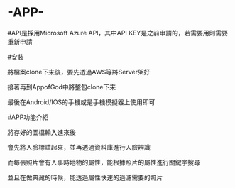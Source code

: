 # -APP-
#API是採用Microsoft Azure API，其中API KEY是之前申請的，若需要用則需要重新申請


#安裝

將檔案clone下來後，要先透過AWS等將Server架好

接著再到AppofGod中將整包clone下來

最後在Android/IOS的手機或是手機模擬器上使用即可


#APP功能介紹

將存好的圖檔輸入進來後

會先將人臉標註起來，並再透過資料庫進行人臉辨識

而每張照片會有人事時地物的屬性，能根據照片的屬性進行關鍵字搜尋

並且在做典藏的時候，能透過屬性快速的過濾需要的照片
